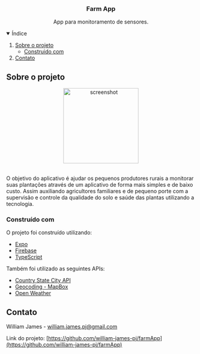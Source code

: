 <br />
<p align="center">

  <h3 align="center">Farm App</h3>

  <p align="center">
    App para monitoramento de sensores.
  </p>
</p>

<details open="open">
  <summary>Índice</summary>
  <ol>
    <li>
      <a href="#sobre-o-projeto">Sobre o projeto</a>
      <ul>
        <li><a href="#construido-com">Construido com</a></li>
      </ul>
    </li>
    <li><a href="#contato">Contato</a></li>
  </ol>
</details>

## Sobre o projeto

<div style="text-align:center">
  <img src=".github/cover.gif" alt="screenshot" width="200"/>
</div>
<br />

O objetivo do aplicativo é ajudar os pequenos produtores rurais a monitorar suas plantações através de um aplicativo de forma mais simples e de baixo custo. Assim auxiliando agricultores familiares e de pequeno porte com a supervisão e controle da qualidade do solo e saúde das plantas utilizando a tecnologia.

### Construído com

O projeto foi construído utilizando:

- [Expo](https://expo.dev/)
- [Firebase](https://firebase.google.com/)
- [TypeScript](https://www.typescriptlang.org)

Também foi utilizado as seguintes APIs:

- [Country State City API](https://countrystatecity.in/)
- [Geocoding - MapBox](https://docs.mapbox.com/api/search/geocoding/)
- [Open Weather](https://openweathermap.org/api)

## Contato

William James - william.james.pj@gmail.com

Link do projeto: [https://github.com/william-james-pj/farmApp](https://github.com/william-james-pj/farmApp)
